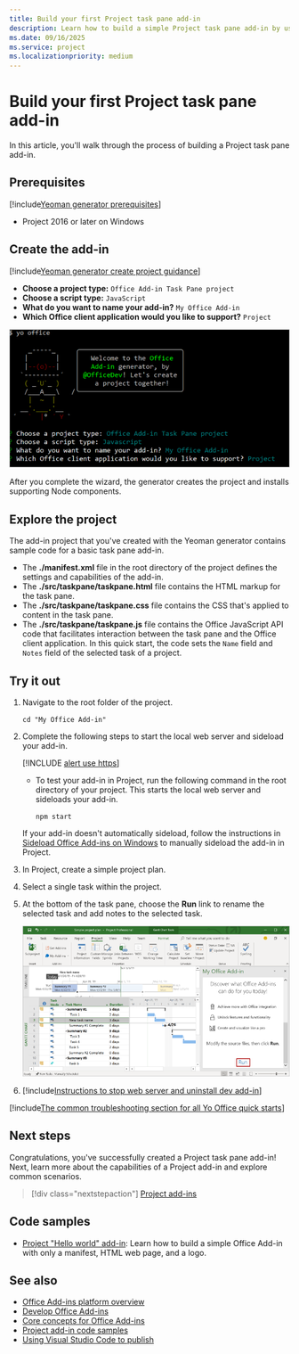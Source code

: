 ```yaml
---
title: Build your first Project task pane add-in
description: Learn how to build a simple Project task pane add-in by using the Office JavaScript API.
ms.date: 09/16/2025
ms.service: project
ms.localizationpriority: medium
---
```


# Build your first Project task pane add-in

In this article, you'll walk through the process of building a Project task pane add-in.

## Prerequisites

[!include[Yeoman generator prerequisites](../includes/quickstart-yo-prerequisites.md)]

- Project 2016 or later on Windows

## Create the add-in

[!include[Yeoman generator create project guidance](../includes/yo-office-command-guidance.md)]

- **Choose a project type:** `Office Add-in Task Pane project`
- **Choose a script type:** `JavaScript`
- **What do you want to name your add-in?** `My Office Add-in`
- **Which Office client application would you like to support?** `Project`

![The prompts and answers for the Yeoman generator in a command line interface.](../images/yo-office-project.png)

After you complete the wizard, the generator creates the project and installs supporting Node components.

## Explore the project

The add-in project that you've created with the Yeoman generator contains sample code for a basic task pane add-in.

- The **./manifest.xml** file in the root directory of the project defines the settings and capabilities of the add-in.
- The **./src/taskpane/taskpane.html** file contains the HTML markup for the task pane.
- The **./src/taskpane/taskpane.css** file contains the CSS that's applied to content in the task pane.
- The **./src/taskpane/taskpane.js** file contains the Office JavaScript API code that facilitates interaction between the task pane and the Office client application. In this quick start, the code sets the `Name` field and `Notes` field of the selected task of a project.

## Try it out

1. Navigate to the root folder of the project.

    ```command&nbsp;line
    cd "My Office Add-in"
    ```

1. Complete the following steps to start the local web server and sideload your add-in.

    [!INCLUDE [alert use https](../includes/alert-use-https.md)]

    - To test your add-in in Project, run the following command in the root directory of your project. This starts the local web server and sideloads your add-in.

        ```command&nbsp;line
        npm start
        ```

    If your add-in doesn't automatically sideload, follow the instructions in [Sideload Office Add-ins on Windows](../testing/create-a-network-shared-folder-catalog-for-task-pane-and-content-add-ins.md) to manually sideload the add-in in Project.

1. In Project, create a simple project plan.

1. Select a single task within the project.

1. At the bottom of the task pane, choose the **Run** link to rename the selected task and add notes to the selected task.

    ![The Project application with the task pane add-in loaded.](../images/project-quickstart-addin-1.png)

1. [!include[Instructions to stop web server and uninstall dev add-in](../includes/stop-uninstall-dev-add-in.md)]

[!include[The common troubleshooting section for all Yo Office quick starts](../includes/quickstart-troubleshooting-yo.md)]

## Next steps

Congratulations, you've successfully created a Project task pane add-in! Next, learn more about the capabilities of a Project add-in and explore common scenarios.

> [!div class="nextstepaction"]
> [Project add-ins](../project/project-add-ins.md)

## Code samples

- [Project "Hello world" add-in](https://github.com/OfficeDev/Office-Add-in-samples/tree/main/Samples/hello-world/project-hello-world): Learn how to build a simple Office Add-in with only a manifest, HTML web page, and a logo.

## See also

- [Office Add-ins platform overview](../overview/office-add-ins.md)
- [Develop Office Add-ins](../develop/develop-overview.md)
- [Core concepts for Office Add-ins](../overview/core-concepts-office-add-ins.md)
- [Project add-in code samples](https://developer.microsoft.com/microsoft-365/gallery/?filterBy=Project,Samples)
- [Using Visual Studio Code to publish](../publish/publish-add-in-vs-code.md#using-visual-studio-code-to-publish)
